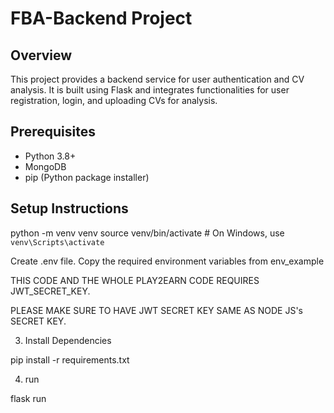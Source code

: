 # FBA-Backend Project

## Overview

This project provides a backend service for user authentication and CV analysis. It is built using Flask and integrates functionalities for user registration, login, and uploading CVs for analysis.

## Prerequisites

- Python 3.8+
- MongoDB
- pip (Python package installer)

## Setup Instructions


python -m venv venv
source venv/bin/activate # On Windows, use `venv\Scripts\activate`

Create .env file. Copy the required environment variables from env_example

THIS CODE AND THE WHOLE PLAY2EARN CODE REQUIRES JWT_SECRET_KEY.

PLEASE MAKE SURE TO HAVE JWT SECRET KEY SAME AS NODE JS's SECRET KEY.

3. Install Dependencies

pip install -r requirements.txt

4. run

flask run

